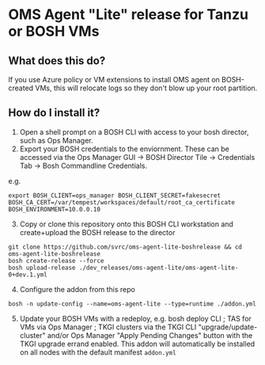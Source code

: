 # OMS Agent "Lite" release for Tanzu or BOSH VMs

## What does this do?

If you use Azure policy or VM extensions to install OMS agent on BOSH-created VMs, this will relocate logs so they don't blow up your root partition.


## How do I install it?

1. Open a shell prompt on a BOSH CLI with access to your bosh director, such as Ops Manager.
2. Export your BOSH credentials to the enviornment.  These can be accessed via the Ops Manager GUI -> BOSH Director Tile -> Credentials Tab -> Bosh Commandline Credentials.

e.g.
```
export BOSH_CLIENT=ops_manager BOSH_CLIENT_SECRET=fakesecret BOSH_CA_CERT=/var/tempest/workspaces/default/root_ca_certificate  BOSH_ENVIRONMENT=10.0.0.10
```
3. Copy or clone this repository onto this BOSH CLI workstation and create+upload the BOSH release to the director

```
git clone https://github.com/svrc/oms-agent-lite-boshrelease && cd oms-agent-lite-boshrelease
bosh create-release --force
bosh upload-release ./dev_releases/oms-agent-lite/oms-agent-lite-0+dev.1.yml

```
4. Configure the addon from this repo
```
bosh -n update-config --name=oms-agent-lite --type=runtime ./addon.yml
```
5. Update your BOSH VMs with a redeploy, e.g. bosh deploy CLI ; TAS for VMs via Ops Manager ; TKGI clusters via the TKGI CLI "upgrade/update-cluster" and/or Ops Manager "Apply Pending Changes" button with the TKGI upgrade errand enabled.  This addon will automatically be installed on all nodes with the default manifest `addon.yml`

